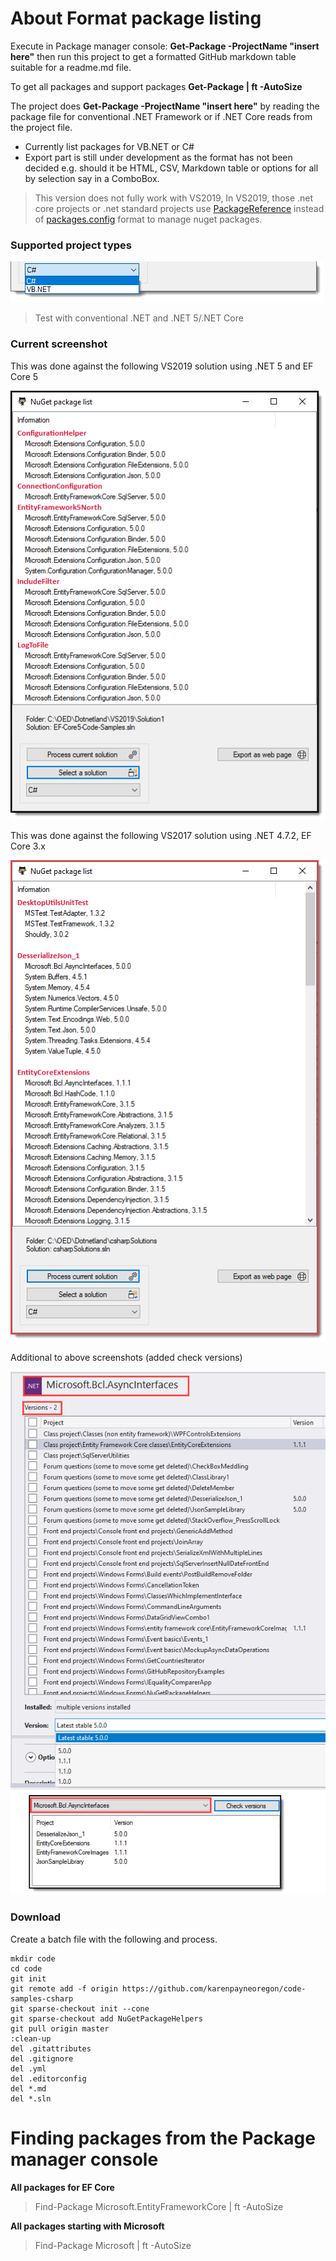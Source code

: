 ﻿# About Format package listing

Execute in Package manager console: **Get-Package -ProjectName "insert here"** then run this project to get a formatted GitHub markdown table suitable for a readme.md file.

To get all packages and support packages **Get-Package | ft -AutoSize**

The project does **Get-Package -ProjectName "insert here"** by reading the package file for conventional .NET Framework or if .NET Core reads from the project file.

- Currently list packages for VB.NET or C#
- Export part is still under development as the format has not been decided e.g. should it be HTML, CSV, Markdown table or options for all by selection say in a ComboBox.

> This version does not fully work with VS2019, In VS2019, those .net core projects or .net standard projects use [PackageReference](https://docs.microsoft.com/en-us/nuget/consume-packages/package-references-in-project-files) 
> instead of [packages.config](https://docs.microsoft.com/en-us/nuget/reference/packages-config) format to manage nuget packages.

### Supported project types

![screen0](../assets/NuGetPackagehelperLanguages.png)

> Test with conventional .NET and .NET 5/.NET Core

### Current screenshot



This was done against the following VS2019 solution using .NET 5 and EF Core 5

![screenshot](../assets/NuGetPackagehelper.png)

This was done against the following VS2017 solution using .NET 4.7.2, EF Core 3.x

![screen1](../assets/NuGetPackagehelper2017.png)

Additional to above screenshots (added check versions)

![screen2](../assets/CheckVersions.png)


### Download 
Create a batch file with the following and process.

```batch
mkdir code
cd code
git init
git remote add -f origin https://github.com/karenpayneoregon/code-samples-csharp
git sparse-checkout init --cone
git sparse-checkout add NuGetPackageHelpers
git pull origin master
:clean-up
del .gitattributes
del .gitignore
del .yml
del .editorconfig
del *.md
del *.sln
``````
# Finding packages from the Package manager console

**All packages for EF Core**
> Find-Package Microsoft.EntityFrameworkCore | ft -AutoSize

**All packages starting with Microsoft**
> Find-Package Microsoft | ft -AutoSize
